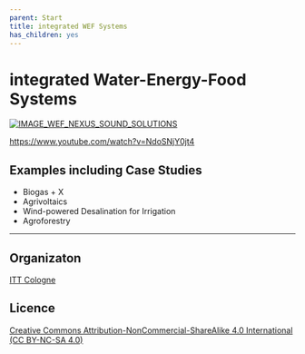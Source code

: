 ```yaml
---
parent: Start
title: integrated WEF Systems
has_children: yes
---
```

# integrated Water-Energy-Food Systems

[![IMAGE_WEF_NEXUS_SOUND_SOLUTIONS](http://img.youtube.com/vi/NdoSNjY0jt4/0.jpg)](http://www.youtube.com/watch?v=NdoSNjY0jt4 "LU9 WEF Nexus sound solutions")

https://www.youtube.com/watch?v=NdoSNjY0jt4
## Examples including Case Studies
- Biogas + X
- Agrivoltaics
- Wind-powered Desalination for Irrigation
- Agroforestry

___
## Organizaton
[ITT Cologne](https://www.tt.th-koeln.de/)

## Licence
[Creative Commons Attribution-NonCommercial-ShareAlike 4.0 International (CC BY-NC-SA 4.0)](https://creativecommons.org/licenses/by-nc-sa/4.0/)
